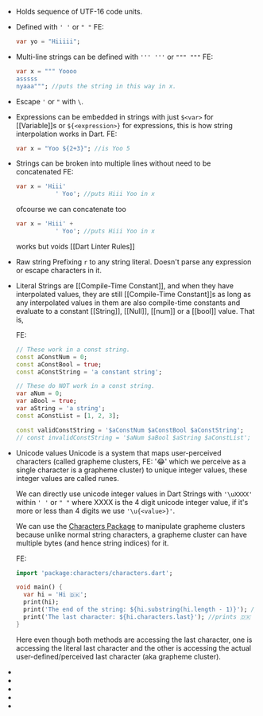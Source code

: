 - Holds sequence of UTF-16 code units.
- Defined with ``' '`` or ``" "``
  FE:
  ```dart
  var yo = "Hiiiii";
  ```
- Multi-line strings can be defined with ``''' '''`` or ``""" """``
  FE:
  ```dart
  var x = """ Yoooo
  asssss 
  nyaaa"""; //puts the string in this way in x.
  ```
- Escape `'` or `"` with `\`.
- Expressions can be embedded in strings with just `$<var>` for [[Variable]]s or `${<expression>}` for expressions, this is how string interpolation works in Dart.
  FE:
  ```dart
  var x = "Yoo ${2+3}"; //is Yoo 5
  ```
- Strings can be broken into multiple lines without need to be concatenated
  FE:
  ```dart
  var x = 'Hiii'
             ' Yoo'; //puts Hiii Yoo in x
  ```
  ofcourse we can concatenate too
  ```dart
  var x = 'Hiii' +
             ' Yoo'; //puts Hiii Yoo in x
  ``` 
  works but voids [[Dart Linter Rules]]
- Raw string
  Prefixing ``r`` to any string literal. 
  Doesn't parse any expression or escape characters in it.
- Literal Strings are [[Compile-Time Constant]], and when they have interpolated values, they are still [[Compile-Time Constant]]s as long as any interpolated values in them are also compile-time constants and evaluate to a constant [[String]], [[Null]], [[num]] or a [[bool]] value.
  That is,
  
  FE:
  ```dart
  // These work in a const string.
  const aConstNum = 0;
  const aConstBool = true;
  const aConstString = 'a constant string';
  
  // These do NOT work in a const string.
  var aNum = 0;
  var aBool = true;
  var aString = 'a string';
  const aConstList = [1, 2, 3];
  
  const validConstString = '$aConstNum $aConstBool $aConstString';
  // const invalidConstString = '$aNum $aBool $aString $aConstList';
  ```
- Unicode values
  Unicode is a system that maps user-perceived characters (called grapheme clusters, FE: '😂' which we perceive as a single character is a grapheme cluster) to unique integer values, these integer values are called runes.
   
  We can directly use unicode integer values in Dart Strings with `'\uXXXX'` within `' '` or `" "` where XXXX is the 4 digit unicode integer value, if it's more or less than 4 digits we use `'\u{<value>}'`.
  
  We can use the [Characters Package](https://pub.dev/packages/characters) to manipulate grapheme clusters because unlike normal string characters, a grapheme cluster can have multiple bytes (and hence string indices) for it. 
  
  FE:
  ```dart
  import 'package:characters/characters.dart';
  
  void main() {
    var hi = 'Hi 🇩🇰';
    print(hi);
    print('The end of the string: ${hi.substring(hi.length - 1)}'); //prints ???
    print('The last character: ${hi.characters.last}'); //prints 🇩🇰
  }
  ```
  Here even though both methods are accessing the last character, one is accessing the literal last character and the other is accessing the actual user-defined/perceived last character (aka grapheme cluster).
-
-
-
-
-